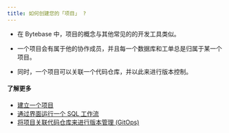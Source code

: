 ```yaml
---
title: 如何创建您的「项目」 ?
---
```


- 在 Bytebase 中，项目的概念与其他常见的的开发工具类似。

- 一个项目会有属于他的协作成员，并且每一个数据库和工单总是归属于某一个项目。

- 同时，一个项目可以关联一个代码仓库，并以此来进行版本控制。

#### 了解更多

- [建立一个项目](https://www.bytebase.com/docs/get-started/work-with-a-project/create-a-project)
- [通过界面运行一个 SQL 工作流](https://www.bytebase.com/docs/get-started/work-with-a-project/run-a-ui-workflow)
- [将项目关联代码仓库来进行版本管理 (GitOps)](https://www.bytebase.com/docs/vcs-integration/enable-version-control-workflow)